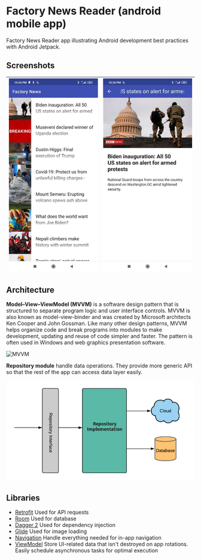Factory News Reader (android mobile app)
=================

Factory News Reader app illustrating Android development best practices with Android Jetpack.

Screenshots
-----------
| [![Screen1](https://raw.githubusercontent.com/Becirr/Factory-News-Reader/master/screenshots/s1.jpg)]() | [![Screen2](https://raw.githubusercontent.com/Becirr/Factory-News-Reader/master/screenshots/s2.jpg)]() |
|:---:|:---:|

Architecture
--------------
**Model–View–ViewModel (MVVM)** is a software design pattern that is structured to separate program logic and user interface controls. MVVM is also known as model-view-binder and was created by Microsoft architects Ken Cooper and John Gossman. Like many other design patterns, MVVM helps organize code and break programs into modules to make development, updating and reuse of code simpler and faster. The pattern is often used in Windows and web graphics presentation software.

![MVVM](https://upload.wikimedia.org/wikipedia/commons/8/87/MVVMPattern.png "Model–View–ViewModel")

**Repository module** handle data operations. They provide more generic API so that the rest of the app can access data layer easily.

![Repository pattern](https://raw.githubusercontent.com/Becirr/Factory-News-Reader/master/screenshots/diagram.png "Repository pattern")

Libraries
--------------
* [Retrofit](https://github.com/square/retrofit) Used for API requests
* [Room](https://developer.android.com/topic/libraries/architecture/room) Used for database
* [Dagger 2](https://github.com/google/dagger) Used for dependency injection
* [Glide](https://github.com/bumptech/glide) Used for image loading
* [Navigation](https://developer.android.com/guide/navigation/navigation-getting-started) Handle everything needed for in-app navigation
* [ViewModel](https://www.google.com/aclk?sa=l&ai=DChcSEwjF_9mdi9rsAhWFGHsKHfBeCUMYABAAGgJsZQ&sig=AOD64_3JpFaMS2BFPlkU6waX4Jkw3UVD1g&q&adurl&ved=2ahUKEwil39Cdi9rsAhUK_CoKHaWPDa8Q0Qx6BAgwEAE) Store UI-related data that isn't destroyed on app rotations. Easily schedule asynchronous tasks for optimal execution
